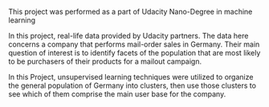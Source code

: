 This project was performed as a part of Udacity Nano-Degree in machine learning

In this project,  real-life data provided by Udacity partners. The data here concerns a company that performs mail-order sales in Germany. Their main question of interest is to identify facets of the population that are most likely to be purchasers of their products for a mailout campaign. 

In this Project, unsupervised learning techniques were utilized to organize the general population of Germany into clusters, then use those clusters to see which of them comprise the main user base for the company.
